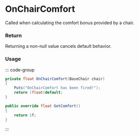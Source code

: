 # OnChairComfort
<Badge type="info" text="Global"/>[<Badge type="danger" text="Carbon Compatible"/>](https://github.com/CarbonCommunity/Carbon)
Called when calculating the comfort bonus provided by a chair.

### Return
Returning a non-null value cancels default behavior.

### Usage
::: code-group
```csharp [Example]
private float OnChairComfort(BaseChair chair)
{
	Puts("OnChairComfort has been fired!");
	return (float)default;
}
```
```csharp [Source — Assembly-CSharp @ BaseChair]
public override float GetComfort()
{
	return 1f;
}

```
:::

